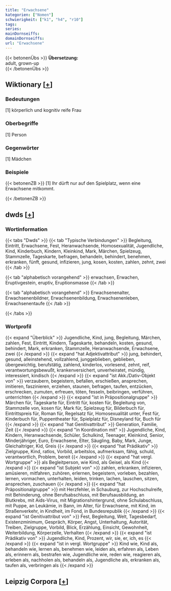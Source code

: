 ```yaml
---
title: "Erwachsene"
kategorien: ["Nomen"]
schwierigkeit: ["k1", "h4", "r10"]
tags:
series:
mainDornseiffs:
domainDornseiffs:
url: "Erwachsene"
---
```


{{< betonenÜbs >}}
**Übersetzung:**  
adult, grown-up  
{{< /betonenÜbs >}}

## Wiktionary [[+](https://de.wiktionary.org/wiki/Erwachsene)]

### Bedeutungen
[1] körperlich und kognitiv reife Frau  

### Oberbegriffe
[1] Person  

### Gegenwörter
[1] Mädchen  

### Beispiele
{{< betonenZB >}}
[1] Ihr dürft nur auf den Spielplatz, wenn eine Erwachsene mitkommt.  

{{< /betonenZB >}}


## dwds [[+](https://www.dwds.de/wb/Erwachsene)]

### Wortinformation
{{< tabs "Dwds" >}}
{{< tab "Typische Verbindungen" >}}
Begleitung, Eintritt, Erwachsene, Fest, Heranwachsende, Homosexualität, Jugendliche, Kind, Kinderbuch, Kindern, Kleinkind, Mark, Märchen, Spielzeug, Stammzelle, Tageskarte, befragen, behandeln, behindert, benehmen, erkranken, fünft, gesund, infizieren, jung, kosen, kosten, zahlen, zehnt, zwei
{{< /tab >}}

{{< tab "alphabetisch vorangehend" >}}
erwachsen, Erwachen, Eruptivgestein, eruptiv, Eruptionsmasse
{{< /tab >}}

{{< tab "alphabetisch vorangehend" >}}
Erwachsenenalter, Erwachsenenbildner, Erwachsenenbildung, Erwachsenenleben, Erwachsenentaufe
{{< /tab >}}

{{< /tabs >}}

### Wortprofil
{{< expand "Überblick" >}} Jugendliche, Kind, jung, Begleitung, Märchen, zahlen, Fest, Eintritt, Kindern, Tageskarte, behandeln, kosten, gesund, behindert, Mark, erkranken, Stammzelle, Heranwachsende, Erwachsene, zwei {{< /expand >}}
{{< expand "hat Adjektivattribut" >}} jung, behindert, gesund, alleinstehend, vollzahlend, junggeblieben, geblieben, übergewichtig, berufstätig, zahlend, kinderlos, vorlesend, zehnt, reif, verantwortungsbewußt, krankenversichert, unverheiratet, mündig, interessiert, kindisch {{< /expand >}}
{{< expand "ist Akk./Dativ-Objekt von" >}} verzaubern, begeistern, befallen, erschießen, ansprechen, imitieren, faszinieren, erziehen, staunen, befragen, taufen, entzücken, erschrecken, zumuten, erfreuen, töten, fesseln, beibringen, verführen, unterrichten {{< /expand >}}
{{< expand "ist in Präpositionalgruppe" >}} Märchen für, Tageskarte für, Eintritt für, kosten für, Begleitung von, Stammzelle von, kosen für, Mark für, Spielzeug für, Bilderbuch für, Eintrittspreis für, Roman für, Regelsatz für, Homosexualität unter, Fest für, Kinderbuch für, Puppentheater für, Spielplatz für, Disneyland für, Buch für {{< /expand >}}
{{< expand "hat Genitivattribut" >}} Generation, Familie, Zeit {{< /expand >}}
{{< expand "in Koordination mit" >}} Jugendliche, Kind, Kindern, Heranwachsende, Schüler, Schulkind, Teenager, Kleinkind, Senior, Minderjähriger, Euro, Erwachsene, Elter, Säugling, Baby, Mark, Junge, Gleichaltriger, Kid, Greis {{< /expand >}}
{{< expand "hat Prädikativ" >}} Zielgruppe, Kind, ratlos, Vorbild, arbeitslos, aufmerksam, fähig, schuld, verantwortlich, Problem, bereit {{< /expand >}}
{{< expand "hat vergl. Wortgruppe" >}} als Begleitperson, wie Kind, als Geisel, als Kind {{< /expand >}}
{{< expand "ist Subjekt von" >}} zahlen, erkranken, infizieren, amüsieren, mitfahren, zuhören, erlernen, begeistern, vorleben, bezahlen, lernen, vormachen, unterhalten, leiden, trinken, lachen, lauschen, sitzen, ansprechen, zuschauen {{< /expand >}}
{{< expand "hat Präpositionalgruppe" >}} mit Herzfehler, in Schauburg, zur Hochschulreife, mit Behinderung, ohne Berufsabschluss, mit Berufsausbildung, an Blutkrebs, mit Aids-Virus, mit Migrationshintergrund, ohne Schulabschluss, mit Puppe, an Leukämie, in Bann, im Alter, für Erwachsene, mit Kind, im Straßenverkehr, in Kindheit, im Fond, in Bundesrepublik {{< /expand >}}
{{< expand "ist Genitivattribut von" >}} Fest, Begleitung, Welt, Tagesbedarf, Existenzminimum, Gespräch, Körper, Angst, Unterhaltung, Autorität, Treiben, Zielgruppe, Vorbild, Blick, Erzählung, Einsicht, Gewohnheit, Weiterbildung, Körperzelle, Verhalten {{< /expand >}}
{{< expand "ist Prädikativ von" >}} Jugendliche, Kind, Prozent, wir, sie, er, ich, es {{< /expand >}}
{{< expand "ist in vergl. Wortgruppe" >}} Kind wie, Kind als, behandeln wie, lernen als, benehmen wie, leiden als, erfahren als, Leben als, erinnern als, bestrafen wie, Jugendliche wie, reden wie, reagieren als, erleben als, nachholen als, behandeln als, Jugendliche als, erkranken als, taufen als, verbringen als {{< /expand >}}

## Leipzig Corpora [[+](https://corpora.uni-leipzig.de/en/res?word=Erwachsene&corpusId=deu_newscrawl-public_2018)]

